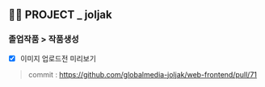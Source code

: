 ## 👩‍🎓 PROJECT _ joljak
### 졸업작품 > 작품생성
- [X]  이미지 업로드전 미리보기

> commit : https://github.com/globalmedia-joljak/web-frontend/pull/71
